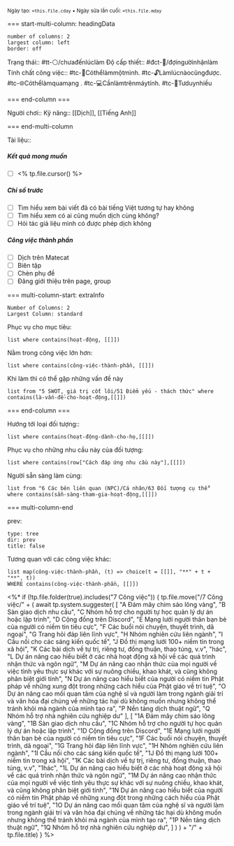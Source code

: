 <sub>Ngày tạo: `=this.file.cday` • Ngày sửa lần cuối: `=this.file.mday`</sub>

=== start-multi-column: headingData
```column-settings  
number of columns: 2
largest column: left
border: off
```

Trạng thái:: #tt-⚪/chưađếnlúclàm
Độ cấp thiết:: #đct-🍃/đợingườinhậnlàm 
Tính chất công việc:: #tc-🧍Cóthểlàmmộtmình. #tc-🔓Làmlúcnàocũngđược. #tc-🌐Cóthểlàmquamạng . #tc-💻Cầnlàmtrênmáytính. #tc-🧠Tưduynhiều

=== end-column ===

Người chơi::
Kỹ năng:: [[Dịch]], [[Tiếng Anh]]

=== end-multi-column

Tài liệu:: 
##### Kết quả mong muốn
- [ ] <% tp.file.cursor() %>
##### Chỉ số trước
- [ ] Tìm hiểu xem bài viết đã có bài tiếng Việt tương tự hay không 
- [ ] Tìm hiểu xem có ai cũng muốn dịch cùng không?
- [ ] Hỏi tác giả liệu mình có được phép dịch không

##### Công việc thành phần
- [ ] Dịch trên Matecat
- [ ] Biên tập
- [ ] Chèn phụ đề
- [ ] Đăng giới thiệu trên page, group

=== multi-column-start: extraInfo
```column-settings
Number of Columns: 2
Largest Column: standard
```

Phục vụ cho mục tiêu:
```dataview
list where contains(hoạt-động, [[]])
```
Nằm trong công việc lớn hơn:
```dataview
list where contains(công-việc-thành-phần, [[]])
```
Khi làm thì có thể gặp những vấn đề này
```dataview
list from "5 SWOT, giá trị cốt lõi/51 Điểm yếu - thách thức" where contains(là-vấn-đề-cho-hoạt-động,[[]])
```

=== end-column ===

Hướng tới loại đối tượng::
```dataview
list where contains(hoạt-động-dành-cho-họ,[[]])
```
Phục vụ cho những nhu cầu này của đối tượng:
```dataview
list where contains(row["Cách đáp ứng nhu cầu này"],[[]])
```
Người sẵn sàng làm cùng:
```dataview
list from "6 Các bên liên quan (NPC)/Cá nhân/63 Đối tượng cụ thể" where contains(sẵn-sàng-tham-gia-hoạt-động,[[]])
```

=== multi-column-end

prev:
```breadcrumbs
type: tree
dir: prev
title: false
```

Tương quan với các công việc khác:
```dataview 
list map(công-việc-thành-phần, (t) => choice(t = [[]], "**" + t + "**", t))
WHERE contains(công-việc-thành-phần, [[]])
```

<%* if (!tp.file.folder(true).includes("7 Công việc")) {
	tp.file.move("/7 Công việc/" + (
		await tp.system.suggester(
			[ 
				"A Đám mây chim sáo lông vàng",
				"B Sàn giao dịch nhu cầu",
				"C Nhóm hỗ trợ cho người tự học quản lý dự án hoặc lập trình",
				"D Cộng đồng trên Discord",
				"E Mạng lưới người thân bạn bè của người có niềm tin tiêu cực",
				"F Các buổi nói chuyện, thuyết trình, dã ngoại",
				"G Trang hỏi đáp liên lĩnh vực",
				"H Nhóm nghiên cứu liên ngành",
				"I Cầu nối cho các sáng kiến quốc tế",
				"J Đồ thị mạng lưới 100+ niềm tin trong xã hội",
				"K Các bài dịch về tự trị, riêng tư, đồng thuận, thao túng, v.v",
				"hác",
				"L Dự án nâng cao hiểu biết ở các nhà hoạt động xã hội về các quá trình nhận thức và ngôn ngữ",
				"M Dự án nâng cao nhận thức của mọi người về việc tình yêu thực sự khác với sự nuông chiều, khao khát, và cũng không phân biệt giới tính",
				"N Dự án nâng cao hiểu biết của người có niềm tin Phật pháp về những xung đột trong những cách hiểu của Phật giáo về trí tuệ",
				"O Dự án nâng cao mối quan tâm của nghệ sĩ và người làm trong ngành giải trí và văn hóa đại chúng về những tác hại dù không muốn nhưng không thể tránh khỏi mà ngành của mình tạo ra",
				"P Nền tảng dịch thuật ngữ",
				"Q Nhóm hỗ trợ nhà nghiên cứu nghiệp dư"
			 ],
			[ 
				"1A Đám mây chim sáo lông vàng",
				"1B Sàn giao dịch nhu cầu",
				"1C Nhóm hỗ trợ cho người tự học quản lý dự án hoặc lập trình",
				"1D Cộng đồng trên Discord",
				"1E Mạng lưới người thân bạn bè của người có niềm tin tiêu cực",
				"1F Các buổi nói chuyện, thuyết trình, dã ngoại",
				"1G Trang hỏi đáp liên lĩnh vực",
				"1H Nhóm nghiên cứu liên ngành",
				"1I Cầu nối cho các sáng kiến quốc tế",
				"1J Đồ thị mạng lưới 100+ niềm tin trong xã hội",
				"1K Các bài dịch về tự trị, riêng tư, đồng thuận, thao túng, v.v",
				"1hác",
				"1L Dự án nâng cao hiểu biết ở các nhà hoạt động xã hội về các quá trình nhận thức và ngôn ngữ",
				"1M Dự án nâng cao nhận thức của mọi người về việc tình yêu thực sự khác với sự nuông chiều, khao khát, và cũng không phân biệt giới tính",
				"1N Dự án nâng cao hiểu biết của người có niềm tin Phật pháp về những xung đột trong những cách hiểu của Phật giáo về trí tuệ",
				"1O Dự án nâng cao mối quan tâm của nghệ sĩ và người làm trong ngành giải trí và văn hóa đại chúng về những tác hại dù không muốn nhưng không thể tránh khỏi mà ngành của mình tạo ra",
				"1P Nền tảng dịch thuật ngữ",
				"1Q Nhóm hỗ trợ nhà nghiên cứu nghiệp dư",
			] 
		)
	)  + "/" + tp.file.title)
} %>